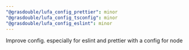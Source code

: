 ```yaml
---
"@grasdouble/lufa_config_prettier": minor
"@grasdouble/lufa_config_tsconfig": minor
"@grasdouble/lufa_config_eslint": minor
---
```


Improve config. especially for eslint and prettier with a config for node
